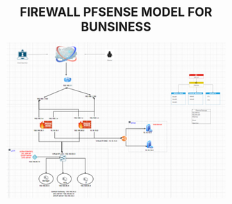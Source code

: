 <h1 align="center"> FIREWALL PFSENSE MODEL FOR BUNSINESS </h1>

<img src="firewall_pfsense.png" alt="firewall pfsense" />